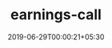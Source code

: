 ---
title: "earnings-call"
date: 2019-06-29T00:00:21+05:30
type: "organisations"
org_name: "The Pudding"
repo_desc: "NA"
repo_link: https://github.com/the-pudding/earnings-call
---